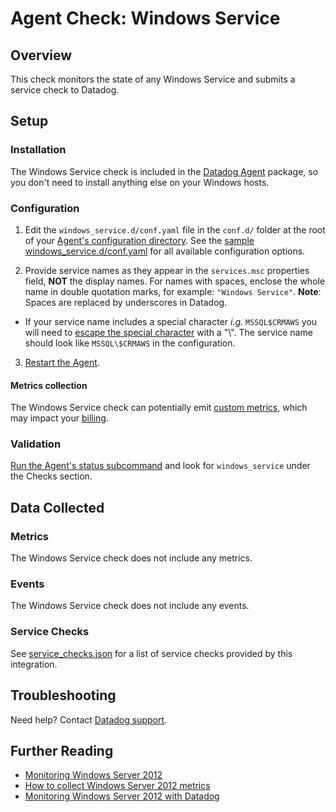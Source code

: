 # Agent Check: Windows Service

## Overview

This check monitors the state of any Windows Service and submits a service check to Datadog.

## Setup

### Installation

The Windows Service check is included in the [Datadog Agent][1] package, so you don't need to install anything else on your Windows hosts.

### Configuration

1. Edit the `windows_service.d/conf.yaml` file in the `conf.d/` folder at the root of your [Agent's configuration directory][2]. See the [sample windows_service.d/conf.yaml][3] for all available configuration options.

2. Provide service names as they appear in the `services.msc` properties field, **NOT** the display names. For names with spaces, enclose the whole name in double quotation marks, for example: `"Windows Service"`. **Note**: Spaces are replaced by underscores in Datadog. 
  
- If your service name includes a special character *i.g.* `MSSQL$CRMAWS` you will need to [escape the special character](https://docs.datadoghq.com/real_user_monitoring/explorer/search_syntax/#escape-special-characters) with a "\\". The service name should look like `MSSQL\$CRMAWS` in the configuration.

3. [Restart the Agent][4].

#### Metrics collection

The Windows Service check can potentially emit [custom metrics][5], which may impact your [billing][6].

### Validation

[Run the Agent's status subcommand][7] and look for `windows_service` under the Checks section.

## Data Collected

### Metrics

The Windows Service check does not include any metrics.

### Events

The Windows Service check does not include any events.

### Service Checks

See [service_checks.json][8] for a list of service checks provided by this integration.

## Troubleshooting

Need help? Contact [Datadog support][9].

## Further Reading

- [Monitoring Windows Server 2012][10]
- [How to collect Windows Server 2012 metrics][11]
- [Monitoring Windows Server 2012 with Datadog][12]

[1]: https://app.datadoghq.com/account/settings#agent
[2]: https://docs.datadoghq.com/agent/guide/agent-configuration-files/#agent-configuration-directory
[3]: https://github.com/DataDog/integrations-core/blob/master/windows_service/datadog_checks/windows_service/data/conf.yaml.example
[4]: https://docs.datadoghq.com/agent/guide/agent-commands/#start-stop-and-restart-the-agent
[5]: https://docs.datadoghq.com/developers/metrics/custom_metrics/
[6]: https://docs.datadoghq.com/account_management/billing/custom_metrics/
[7]: https://docs.datadoghq.com/agent/guide/agent-commands/#agent-status-and-information
[8]: https://github.com/DataDog/integrations-core/blob/master/windows_service/assets/service_checks.json
[9]: https://docs.datadoghq.com/help/
[10]: https://www.datadoghq.com/blog/monitoring-windows-server-2012
[11]: https://www.datadoghq.com/blog/collect-windows-server-2012-metrics
[12]: https://www.datadoghq.com/blog/windows-server-monitoring
